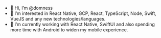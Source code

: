 - 👋 Hi, I’m @domness
- 👀 I’m interested in React Native, GCP, React, TypeScript, Node, Swift, VueJS and any new technologies/languages.
- 🌱 I’m currently working with React Native, SwiftUI and also spending more time with Android to widen my mobile experience.

<!---
domness/domness is a ✨ special ✨ repository because its `README.md` (this file) appears on your GitHub profile.
You can click the Preview link to take a look at your changes.
--->
